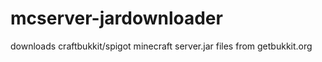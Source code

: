 # mcserver-jardownloader
downloads craftbukkit/spigot minecraft server.jar files from getbukkit.org
